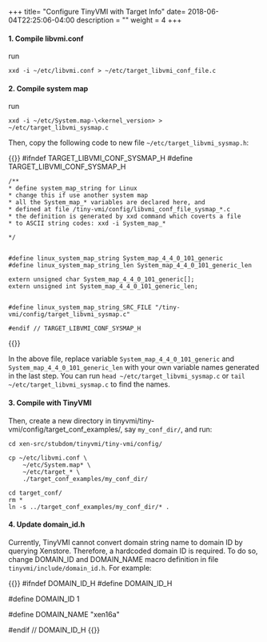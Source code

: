 +++
title= "Configure TinyVMI with Target Info"
date= 2018-06-04T22:25:06-04:00
description = ""
weight = 4
+++


#### 1. Compile libvmi.conf

run

    xxd -i ~/etc/libvmi.conf > ~/etc/target_libvmi_conf_file.c

#### 2. Compile system map

run 

    xxd -i ~/etc/System.map-\<kernel_version> > ~/etc/target_libvmi_sysmap.c

Then, copy the following code to new file ``~/etc/target_libvmi_sysmap.h``:

{{<highlight c >}}
    #ifndef TARGET_LIBVMI_CONF_SYSMAP_H
    #define TARGET_LIBVMI_CONF_SYSMAP_H


    /**
    * define system_map_string for Linux
    * change this if use another system map
    * all the System_map_* variables are declared here, and
    * defined at file /tiny-vmi/config/libvmi_conf_file_sysmap_*.c
    * the definition is generated by xxd command which coverts a file
    * to ASCII string codes: xxd -i System_map_*

    */


    #define linux_system_map_string System_map_4_4_0_101_generic
    #define linux_system_map_string_len System_map_4_4_0_101_generic_len

    extern unsigned char System_map_4_4_0_101_generic[];
    extern unsigned int System_map_4_4_0_101_generic_len;


    #define linux_system_map_string_SRC_FILE "/tiny-vmi/config/target_libvmi_sysmap.c"

    #endif // TARGET_LIBVMI_CONF_SYSMAP_H
{{</highlight>}}

In the above file, replace variable ``System_map_4_4_0_101_generic`` and ``System_map_4_4_0_101_generic_len`` with your own variable names generated in the last step. You can run ``head ~/etc/target_libvmi_sysmap.c`` or ``tail ~/etc/target_libvmi_sysmap.c``  to find the names.


#### 3. Compile with TinyVMI

Then, create a new directory in tinyvmi/tiny-vmi/config/target_conf_examples/, say ``my_conf_dir/``, and run:

    cd xen-src/stubdom/tinyvmi/tiny-vmi/config/

    cp ~/etc/libvmi.conf \
        ~/etc/System.map* \
        ~/etc/target_* \
        ./target_conf_examples/my_conf_dir/
    
    cd target_conf/
    rm *
    ln -s ../target_conf_examples/my_conf_dir/* .


    
    
#### 4. Update domain_id.h


Currently, TinyVMI cannot convert domain string name to domain ID by querying Xenstore. 
Therefore, a hardcoded domain ID is required. To do so, change DOMAIN_ID and DOMAIN_NAME macro definition in file ``tinyvmi/include/domain_id.h``. For example:

{{<highlight c>}}
#ifndef DOMAIN_ID_H
#define DOMAIN_ID_H

#define DOMAIN_ID  1

#define DOMAIN_NAME "xen16a"

#endif // DOMAIN_ID_H
{{</highlight>}}
